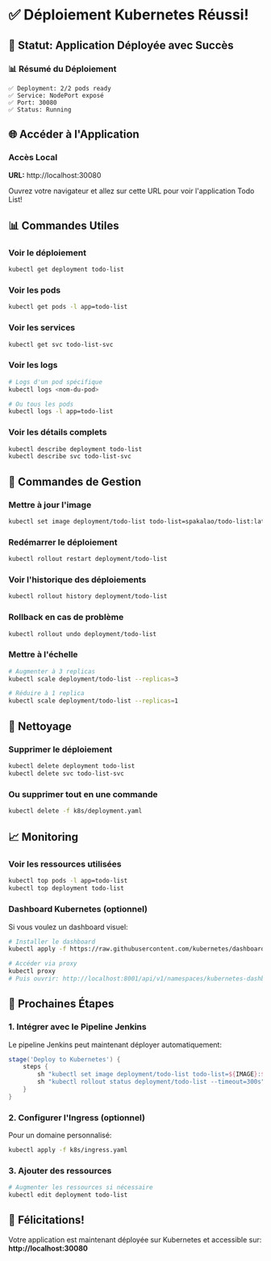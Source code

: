 # ✅ Déploiement Kubernetes Réussi!

## 🎉 Statut: Application Déployée avec Succès

### 📊 Résumé du Déploiement

```
✅ Deployment: 2/2 pods ready
✅ Service: NodePort exposé
✅ Port: 30080
✅ Status: Running
```

## 🌐 Accéder à l'Application

### Accès Local
**URL:** http://localhost:30080

Ouvrez votre navigateur et allez sur cette URL pour voir l'application Todo List!

## 📊 Commandes Utiles

### Voir le déploiement
```bash
kubectl get deployment todo-list
```

### Voir les pods
```bash
kubectl get pods -l app=todo-list
```

### Voir les services
```bash
kubectl get svc todo-list-svc
```

### Voir les logs
```bash
# Logs d'un pod spécifique
kubectl logs <nom-du-pod>

# Ou tous les pods
kubectl logs -l app=todo-list
```

### Voir les détails complets
```bash
kubectl describe deployment todo-list
kubectl describe svc todo-list-svc
```

## 🔄 Commandes de Gestion

### Mettre à jour l'image
```bash
kubectl set image deployment/todo-list todo-list=spakalao/todo-list:latest
```

### Redémarrer le déploiement
```bash
kubectl rollout restart deployment/todo-list
```

### Voir l'historique des déploiements
```bash
kubectl rollout history deployment/todo-list
```

### Rollback en cas de problème
```bash
kubectl rollout undo deployment/todo-list
```

### Mettre à l'échelle
```bash
# Augmenter à 3 replicas
kubectl scale deployment/todo-list --replicas=3

# Réduire à 1 replica
kubectl scale deployment/todo-list --replicas=1
```

## 🧹 Nettoyage

### Supprimer le déploiement
```bash
kubectl delete deployment todo-list
kubectl delete svc todo-list-svc
```

### Ou supprimer tout en une commande
```bash
kubectl delete -f k8s/deployment.yaml
```

## 📈 Monitoring

### Voir les ressources utilisées
```bash
kubectl top pods -l app=todo-list
kubectl top deployment todo-list
```

### Dashboard Kubernetes (optionnel)
Si vous voulez un dashboard visuel:
```bash
# Installer le dashboard
kubectl apply -f https://raw.githubusercontent.com/kubernetes/dashboard/v2.7.0/aio/deploy/recommended.yaml

# Accéder via proxy
kubectl proxy
# Puis ouvrir: http://localhost:8001/api/v1/namespaces/kubernetes-dashboard/services/https:kubernetes-dashboard:/proxy/
```

## 🎯 Prochaines Étapes

### 1. Intégrer avec le Pipeline Jenkins
Le pipeline Jenkins peut maintenant déployer automatiquement:
```groovy
stage('Deploy to Kubernetes') {
    steps {
        sh "kubectl set image deployment/todo-list todo-list=${IMAGE}:${TAG}"
        sh "kubectl rollout status deployment/todo-list --timeout=300s"
    }
}
```

### 2. Configurer l'Ingress (optionnel)
Pour un domaine personnalisé:
```bash
kubectl apply -f k8s/ingress.yaml
```

### 3. Ajouter des ressources
```bash
# Augmenter les ressources si nécessaire
kubectl edit deployment todo-list
```

## 🎉 Félicitations!

Votre application est maintenant déployée sur Kubernetes et accessible sur:
**http://localhost:30080**

